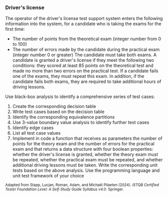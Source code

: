 ### Driver's license
The operator of the driver's license test support system enters the following information into the system, for a candidate who is taking the exams for the first time:
- The number of points from the theoretical exam (integer number from 0 to 100)
- The number of errors made by the candidate during the practical exam (integer number 0 or greater)
The candidate must take both exams. A candidate is granted a driver's license if they meet the following two conditions: they scored at least 85 points on the theoretical test and made no more than two errors on the practical test. If a candidate fails one of the exams, they must repeat this exam. In addition, if the candidate fails both exams, they are required to take additional hours of driving lessons.

Use black-box analysis to identify a comprehensive series of test cases:
1. Create the corresponding decision table
2. Write test cases based on the decision table
3. Identify the corresponding equivalence partitions
4. Use 3-value boundary value analysis to identify further test cases
5. Identify edge cases
6. List all test case values
7. Implement in code a function that receives as parameters the number of points for the theory exam and the number of errors for the practical exam and that returns a data structure with four boolean properties: whether the driver's license is granted, whether the theory exam must be repeated, whether the practical exam must be repeated, and whether additional driving lessons must be taken. Write the corresponding unit tests based on the above analysis. Use the programming language and unit test framework of your choice

<sub>Adapted from Stapp, Lucjan, Roman, Adam, and Michaël Pilaeten (2024). _ISTQB Certified Tester Foundation Level: A Self-Study Guide Syllabus v4.0_. Springer.</sub>